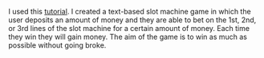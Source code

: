 I used this [tutorial](https://youtu.be/th4OBktqK1I?si=eTdjX6h1Y26LOidK).
I created a text-based slot machine game in which the user deposits an amount
of money and they are able to bet on the 1st, 2nd, or 3rd lines of the slot 
machine for a certain amount of money. Each time they win they will gain money.
The aim of the game is to win as much as possible without going broke. 
